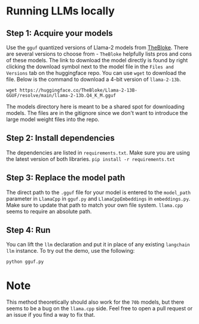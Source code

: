 # Running LLMs locally

## Step 1: Acquire your models
Use the `gguf` quantized versions of Llama-2 models from [TheBloke](https://huggingface.co/TheBloke). There are several versions to choose from - `TheBloke` helpfully lists pros and cons of these models. The link to download the model directly is found by right clicking the download symbol next to the model file in the `Files and Versions` tab on the huggingface repo. You can use `wget` to download the file. Below is the command to download a 4-bit version of `llama-2-13b`.

```wget https://huggingface.co/TheBloke/Llama-2-13B-GGUF/resolve/main/llama-2-13b.Q4_K_M.gguf```

The models directory here is meant to be a shared spot for downloading models. The files are in the gitignore since we don't want to introduce the large model weight files into the repo.

## Step 2: Install dependencies
The dependencies are listed in `requirements.txt`. Make sure you are using the latest version of both libraries.
```pip install -r requirements.txt```

## Step 3: Replace the model path
The direct path to the `.gguf` file for your model is entered to the `model_path` parameter in `LlamaCpp` in `gguf.py` and `LlamaCppEmbeddings` in `embeddings.py`. Make sure to update that path to match your own file system. `llama.cpp` seems to require an absolute path.

## Step 4: Run
You can lift the `llm` declaration and put it in place of any existing `langchain` `llm` instance. To try out the demo, use the following:

```python gguf.py```

# Note
This method theoretically should also work for the `70b` models, but there seems to be a bug on the `llama.cpp` side. Feel free to open a pull request or an issue if you find a way to fix that.

